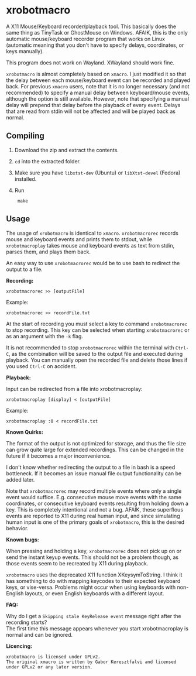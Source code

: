 # xrobotmacro
A X11 Mouse/Keyboard recorder/playback tool. This basically does the same thing as TinyTask or GhostMouse on Windows. AFAIK, this is the only automatic mouse/keyboard recorder program that works on Linux (automatic meaning that you don't have to specify delays, coordinates, or keys manually).

This program does not work on Wayland. XWayland should work fine.

`xrobotmacro` is almost completely based on `xmacro`. I just modified it so that the delay between each mouse/keyboard event can be recorded and played back. For previous `xmacro` users, note that it is no longer necessary (and not recommended) to specify a manual delay between keyboard/mouse events, although the option is still available. However, note that specifying a manual delay will prepend that delay before the playback of every event. Delays that are read from stdin will not be affected and will be played back as normal.

Compiling
---------
1. Download the zip and extract the contents.  

2. `cd` into the extracted folder.  
3. Make sure you have `libxtst-dev` (Ubuntu) or `libXtst-devel` (Fedora) installed.
4. Run  
		
		make
		

Usage
-----
The usage of `xrobotmacro` is identical to `xmacro`. `xrobotmacrorec` records mouse and keyboard events and prints them to stdout, while `xrobotmacroplay` takes mouse and keyboard events as text from stdin, parses them, and plays them back.

An easy way to use `xrobotmacrorec` would be to use bash to redirect the output to a file.

__Recording:__

	xrobotmacrorec >> [outputFile]
	
Example:
	
	xrobotmacrorec >> recordFile.txt
	
At the start of recording you must select a key to command `xrobotmacrorec` to stop recording. This key can be selected when starting `xrobotmacrorec` or as an argument with the `-k` flag.

It is not recommended to stop `xrobotmacrorec` within the terminal with `Ctrl-C`, as the combination will be saved to the output file and executed during playback. You can manually open the recorded file and delete those lines if you used `Ctrl-C` on accident.

__Playback:__

Input can be redirected from a file into xrobotmacroplay:

	xrobotmacroplay [display] < [outputFile]
	
Example:

	xrobotmacroplay :0 < recordFile.txt

__Known Quirks:__

The format of the output is not optimized for storage, and thus the file size can grow quite large for extended recordings. This can be changed in the future if it becomes a major inconvenience.

I don't know whether redirecting the output to a file in bash is a speed bottleneck. If it becomes an issue manual file output functionality can be added later.

Note that `xrobotmacrorec` may record multiple events where only a single event would suffice. E.g. consecutive mouse move events with the same coordinates, or consecutive keyboard events resulting from holding down a key. This is completely intentional and not a bug. AFAIK, these superflous events are reported to X11 during real human input, and since simulating human input is one of the primary goals of `xrobotmacro`, this is the desired behavior.

__Known bugs:__

When pressing and holding a key, `xrobotmacrorec` does not pick up on or send the instant keyup events. This should not be a problem though, as those events seem to be recreated by X11 during playback. 

`xrobotmacro` uses the deprecated X11 function XKeysymToString. I think it has something to do with mapping keycodes to their expected keyboard keys, or vise-versa. Problems might occur when using keyboards with non-English layouts, or even English keyboards with a different layout.

__FAQ:__

Why do I get a `Skipping stale KeyRelease event` message right after the recording starts?  
The first time this message appears whenever you start xrobotmacroplay is normal and can be ignored.


__Licencing:__

	xrobotmacro is licensed under GPLv2.
	The original xmacro is written by Gabor Keresztfalvi and licensed under GPLv2 or any later version. 
